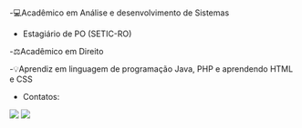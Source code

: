 -💻Acadêmico em Análise e desenvolvimento de Sistemas

- Estagiário de PO (SETIC-RO)

-⚖️Acadêmico em Direito

-💡Aprendiz em linguagem de programação Java, PHP e aprendendo HTML e CSS


- Contatos:
<div>
<a href="https://instagram.com/edu_sossai" target="_blank"><img loading="lazy" src="https://img.shields.io/badge/-Instagram-%23E4405F?style=for-the-badge&logo=instagram&logoColor=white"></a>
<a href="https://www.linkedin.com/in/eduardo-sossai-vincensi-943737302" target="_blank"><img loading="lazy" src="https://img.shields.io/badge/-LinkedIn-%230077B5?style=for-the-badge&logo=linkedin&logoColor=white"></a>   
</div>
